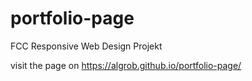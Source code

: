 # portfolio-page
FCC Responsive Web Design Projekt

visit the page on https://algrob.github.io/portfolio-page/
